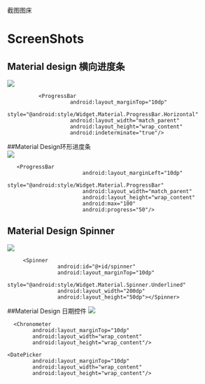 截图图床
# ScreenShots
## Material design 横向进度条

![](https://github.com/wangxujie/ScreenShots/blob/master/screens/1.gif?raw=true)  

              <ProgressBar
                        android:layout_marginTop="10dp"
                        style="@android:style/Widget.Material.ProgressBar.Horizontal"
                        android:layout_width="match_parent"
                        android:layout_height="wrap_content"
                        android:indeterminate="true"/>

##Material Design环形进度条  
![](https://github.com/wangxujie/ScreenShots/blob/master/screens/2.gif?raw=true)

       <ProgressBar
                            android:layout_marginLeft="10dp"
                            style="@android:style/Widget.Material.ProgressBar"
                            android:layout_width="match_parent"
                            android:layout_height="wrap_content"
                            android:max="100"
                            android:progress="50"/>
## Material Design Spinner
![](https://github.com/wangxujie/ScreenShots/blob/master/screens/3.gif?raw=true)
 
         <Spinner
                    android:id="@+id/spinner"
                    android:layout_marginTop="10dp"
                    style="@android:style/Widget.Material.Spinner.Underlined"
                    android:layout_width="200dp"
                    android:layout_height="50dp"></Spinner>
##Material Design 日期控件
![](https://github.com/wangxujie/ScreenShots/blob/master/screens/4.gif?raw=true)
 
      <Chronometer
            android:layout_marginTop="10dp"
            android:layout_width="wrap_content"
            android:layout_height="wrap_content"/>

    <DatePicker
            android:layout_marginTop="10dp"
            android:layout_width="wrap_content"
            android:layout_height="wrap_content"/>